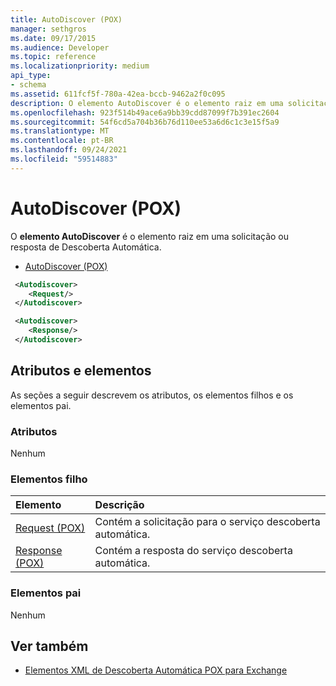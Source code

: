 ```yaml
---
title: AutoDiscover (POX)
manager: sethgros
ms.date: 09/17/2015
ms.audience: Developer
ms.topic: reference
ms.localizationpriority: medium
api_type:
- schema
ms.assetid: 611fcf5f-780a-42ea-bccb-9462a2f0c095
description: O elemento AutoDiscover é o elemento raiz em uma solicitação ou resposta de Descoberta Automática.
ms.openlocfilehash: 923f514b49ace6a9bb39cdd87099f7b391ec2604
ms.sourcegitcommit: 54f6cd5a704b36b76d110ee53a6d6c1c3e15f5a9
ms.translationtype: MT
ms.contentlocale: pt-BR
ms.lasthandoff: 09/24/2021
ms.locfileid: "59514883"
---
```

# <a name="autodiscover-pox"></a>AutoDiscover (POX)

O **elemento AutoDiscover** é o elemento raiz em uma solicitação ou resposta de Descoberta Automática. 
  
- [AutoDiscover (POX)](autodiscover-pox.md)
  
```xml
 <Autodiscover>
    <Request/>
 </Autodiscover>
```

```xml
 <Autodiscover> 
    <Response/> 
 </Autodiscover>
```

## <a name="attributes-and-elements"></a>Atributos e elementos

As seções a seguir descrevem os atributos, os elementos filhos e os elementos pai.
  
### <a name="attributes"></a>Atributos

Nenhum
  
### <a name="child-elements"></a>Elementos filho

|**Elemento**|**Descrição**|
|:-----|:-----|
|[Request (POX)](request-pox.md) <br/> |Contém a solicitação para o serviço descoberta automática.  <br/> |
|[Response (POX)](response-pox.md) <br/> |Contém a resposta do serviço descoberta automática.  <br/> |
   
### <a name="parent-elements"></a>Elementos pai

Nenhum
  
## <a name="see-also"></a>Ver também

- [Elementos XML de Descoberta Automática POX para Exchange](pox-autodiscover-xml-elements-for-exchange.md)

